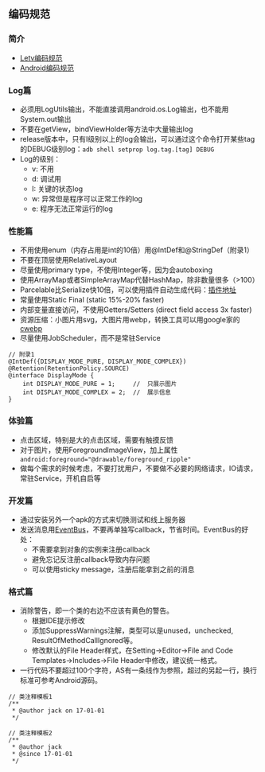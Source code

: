 ## 编码规范

### 简介
* [Letv编码规范](./Letv编码规范.md)
* [Android编码规范](./Android编码规范.md)

### Log篇
* 必须用LogUtils输出，不能直接调用android.os.Log输出，也不能用System.out输出
* 不要在getView，bindViewHolder等方法中大量输出log
* release版本中，只有I级别以上的log会输出，可以通过这个命令打开某些tag的DEBUG级别log：`adb shell setprop log.tag.[tag] DEBUG`
* Log的级别：
	* v: 不用
	* d: 调试用
	* I: 关键的状态log
	* w: 异常但是程序可以正常工作的log
	* e: 程序无法正常运行的log

### 性能篇
* 不用使用enum（内存占用是int的10倍）用@IntDef和@StringDef（附录1）
* 不要在顶层使用RelativeLayout
* 尽量使用primary type，不使用Integer等，因为会autoboxing
* 使用ArrayMap或者SimpleArrayMap代替HashMap，除非数量很多（>100）
* Parcelable比Serialize快10倍，可以使用插件自动生成代码：[插件地址](https://github.com/mcharmas/android-parcelable-intellij-plugin)
* 常量使用Static Final (static 15%-20% faster)
* 内部变量直接访问，不使用Getters/Setters (direct field access 3x faster)
* 资源压缩：小图片用svg，大图片用webp，转换工具可以用google家的[cwebp](https://developers.google.com/speed/webp/docs/cwebp)
* 尽量使用JobScheduler，而不是常驻Service

```
// 附录1
@IntDef({DISPLAY_MODE_PURE, DISPLAY_MODE_COMPLEX})
@Retention(RetentionPolicy.SOURCE)
@interface DisplayMode {
	int DISPLAY_MODE_PURE = 1;     //  只展示图片
	int DISPLAY_MODE_COMPLEX = 2;  //  展示信息
}
```


### 体验篇
* 点击区域，特别是大的点击区域，需要有触摸反馈
* 对于图片，使用ForegroundImageView，加上属性
	`android:foreground="@drawable/foreground_ripple"`
* 做每个需求的时候考虑，不要打扰用户，不要做不必要的网络请求，IO请求，常驻Service，开机自启等

### 开发篇
* 通过安装另外一个apk的方式来切换测试和线上服务器
* 发送消息用[EventBus](http://greenrobot.org/eventbus/)，不要再单独写callback，节省时间。EventBus的好处：
	* 不需要拿到对象的实例来注册callback
	* 避免忘记反注册callback导致内存问题
	* 可以使用sticky message，注册后能拿到之前的消息

### 格式篇
* 消除警告，即一个类的右边不应该有黄色的警告。
	* 根据IDE提示修改
	* 添加SuppressWarnings注解，类型可以是unused，unchecked, ResultOfMethodCallIgnored等。
	* 修改默认的File Header样式，在Setting->Editor->File and Code Templates->Includes->File Header中修改，建议统一格式。
* 一行代码不要超过100个字符，AS有一条线作为参照，超过的另起一行，换行标准可参考Android源码。
```
// 类注释模板1
/**
 * @author jack on 17-01-01
 */

// 类注释模板2
/**
 * @author jack
 * @since 17-01-01
 */
```
